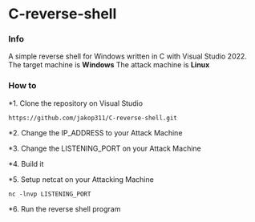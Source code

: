 # C-reverse-shell

### Info

A simple reverse shell for Windows written in C with Visual Studio 2022.
The target machine is **Windows**
The attack machine is **Linux**

### How to

  *1. Clone the repository on Visual Studio

```
https://github.com/jakop311/C-reverse-shell.git
```

  *2. Change the IP_ADDRESS to your Attack Machine

  *3. Change the LISTENING_PORT on your Attack Machine

*4. Build it

*5. Setup netcat on your Attacking Machine

```
nc -lnvp LISTENING_PORT
```

*6. Run the reverse shell program
